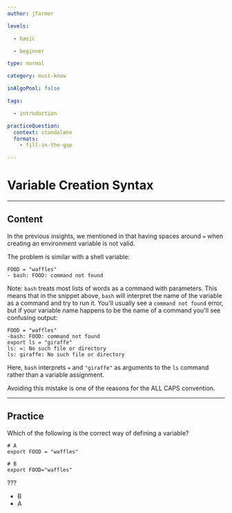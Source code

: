 ```yaml
---
author: jfarmer

levels:

  - basic

  - beginner

type: normal

category: must-know

inAlgoPool: false

tags:

  - introduction

practiceQuestion:
  context: standalone
  formats:
    - fill-in-the-gap

---
```


# Variable Creation Syntax

---
## Content

In the previous insights, we mentioned in that having spaces around `=` when creating an environment variable is not valid.

The problem is similar with a shell variable:

```shell
FOOD = "waffles"
- bash: FOOD: command not found
```

Note: `bash` treats most lists of words as a command with parameters. This means that in the snippet above, `bash` will interpret the name of the variable as a command and try to run it. You'll usually see a `command not found` error, but if your variable name happens to be the name of a command you'll see confusing output:

```shell
FOOD = "waffles"
-bash: FOOD: command not found
export ls = "giraffe"
ls: =: No such file or directory
ls: giraffe: No such file or directory
```

Here, `bash` interprets `=` and `"giraffe"` as arguments to the `ls` command rather than a variable assignment. 

Avoiding this mistake is one of the reasons for the ALL CAPS convention.

---
## Practice

Which of the following is the correct way of defining a variable?

```shell
# A
export FOOD = "waffles"

# B
export FOOD="waffles"
```

???

* B
* A
 
 
